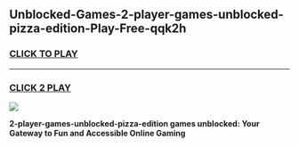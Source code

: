 
## Unblocked-Games-2-player-games-unblocked-pizza-edition-Play-Free-qqk2h
<h3>
<a href="https://premium76.site?title=2-player-games-unblocked-pizza-edition&ref=18A">CLICK TO PLAY</a></h3>
<hr>

<h3>
<a href="https://premium76.site?title=2-player-games-unblocked-pizza-edition&ref=18A">CLICK 2 PLAY</a>
  
</h3>

<a href="https://premium76.site?title=2-player-games-unblocked-pizza-edition&ref=18A"><img src="https://clearcache.store/games.png"></a>


**2-player-games-unblocked-pizza-edition games unblocked: Your Gateway to Fun and Accessible Online Gaming**

